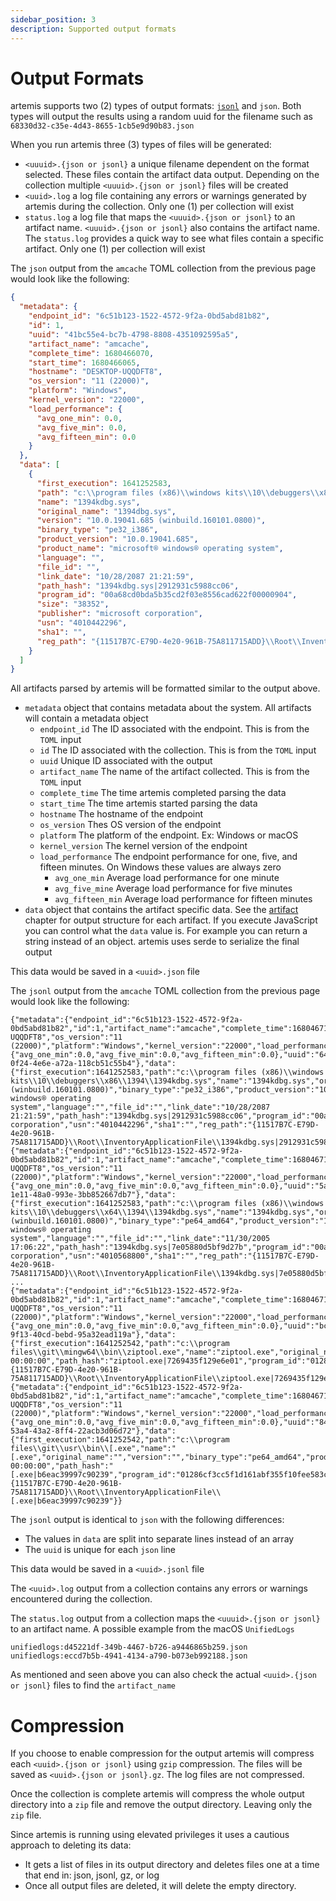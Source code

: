 ```yaml
---
sidebar_position: 3
description: Supported output formats
---
```


# Output Formats

artemis supports two (2) types of output formats:
[`jsonl`](https://jsonlines.org/) and `json`. Both types will output the results
using a random uuid for the filename such as
`68330d32-c35e-4d43-8655-1cb5e9d90b83.json`

When you run artemis three (3) types of files will be generated:

- `<uuuid>.{json or jsonl}` a unique filename dependent on the format selected.
  These files contain the artifact data output. Depending on the collection
  multiple `<uuuid>.{json or jsonl}` files will be created
- `<uuid>.log` a log file containing any errors or warnings generated by artemis
  during the collection. Only one (1) per collection will exist
- `status.log` a log file that maps the `<uuuid>.{json or jsonl}` to an artifact
  name. `<uuuid>.{json or jsonl}` also contains the artifact name. The
  `status.log` provides a quick way to see what files contain a specific
  artifact. Only one (1) per collection will exist

The `json` output from the `amcache` TOML collection from the previous page
would look like the following:

```json
{
  "metadata": {
    "endpoint_id": "6c51b123-1522-4572-9f2a-0bd5abd81b82",
    "id": 1,
    "uuid": "41bc55e4-bc7b-4798-8808-4351092595a5",
    "artifact_name": "amcache",
    "complete_time": 1680466070,
    "start_time": 1680466065,
    "hostname": "DESKTOP-UQQDFT8",
    "os_version": "11 (22000)",
    "platform": "Windows",
    "kernel_version": "22000",
    "load_performance": {
      "avg_one_min": 0.0,
      "avg_five_min": 0.0,
      "avg_fifteen_min": 0.0
    }
  },
  "data": [
    {
      "first_execution": 1641252583,
      "path": "c:\\program files (x86)\\windows kits\\10\\debuggers\\x86\\1394\\1394kdbg.sys",
      "name": "1394kdbg.sys",
      "original_name": "1394dbg.sys",
      "version": "10.0.19041.685 (winbuild.160101.0800)",
      "binary_type": "pe32_i386",
      "product_version": "10.0.19041.685",
      "product_name": "microsoft® windows® operating system",
      "language": "",
      "file_id": "",
      "link_date": "10/28/2087 21:21:59",
      "path_hash": "1394kdbg.sys|2912931c5988cc06",
      "program_id": "00a68cd0bda5b35cd2f03e8556cad622f00000904",
      "size": "38352",
      "publisher": "microsoft corporation",
      "usn": "4010442296",
      "sha1": "",
      "reg_path": "{11517B7C-E79D-4e20-961B-75A811715ADD}\\Root\\InventoryApplicationFile\\1394kdbg.sys|2912931c5988cc06"
    }
  ]
}
```

All artifacts parsed by artemis will be formatted similar to the output above.

- `metadata` object that contains metadata about the system. All artifacts will
  contain a metadata object
  - `endpoint_id` The ID associated with the endpoint. This is from the `TOML`
    input
  - `id` The ID associated with the collection. This is from the `TOML` input
  - `uuid` Unique ID associated with the output
  - `artifact_name` The name of the artifact collected. This is from the `TOML`
    input
  - `complete_time` The time artemis completed parsing the data
  - `start_time` The time artemis started parsing the data
  - `hostname` The hostname of the endpoint
  - `os_version` Thes OS version of the endpoint
  - `platform` The platform of the endpoint. Ex: Windows or macOS
  - `kernel_version` The kernel version of the endpoint
  - `load_performance` The endpoint performance for one, five, and fifteen
    minutes. On Windows these values are always zero
    - `avg_one_min` Average load performance for one minute
    - `avg_five_mine` Average load performance for five minutes
    - `avg_fifteen_min` Average load performance for fifteen minutes
- `data` object that contains the artifact specific data. See the
  [artifact](../../Artifacts/overview.md) chapter for output structure for each
  artifact. If you execute JavaScript you can control what the `data` value is.
  For example you can return a string instead of an object. artemis uses serde
  to serialize the final output

This data would be saved in a `<uuid>.json` file

The `jsonl` output from the `amcache` TOML collection from the previous page
would look like the following:

```jsonl
{"metadata":{"endpoint_id":"6c51b123-1522-4572-9f2a-0bd5abd81b82","id":1,"artifact_name":"amcache","complete_time":1680467122,"start_time":1680467120,"hostname":"DESKTOP-UQQDFT8","os_version":"11 (22000)","platform":"Windows","kernel_version":"22000","load_performance":{"avg_one_min":0.0,"avg_five_min":0.0,"avg_fifteen_min":0.0},"uuid":"64702816-0f24-4e6e-a72a-118cb51c55b4"},"data":{"first_execution":1641252583,"path":"c:\\program files (x86)\\windows kits\\10\\debuggers\\x86\\1394\\1394kdbg.sys","name":"1394kdbg.sys","original_name":"1394dbg.sys","version":"10.0.19041.685 (winbuild.160101.0800)","binary_type":"pe32_i386","product_version":"10.0.19041.685","product_name":"microsoft® windows® operating system","language":"","file_id":"","link_date":"10/28/2087 21:21:59","path_hash":"1394kdbg.sys|2912931c5988cc06","program_id":"00a68cd0bda5b35cd2f03e8556cad622f00000904","size":"38352","publisher":"microsoft corporation","usn":"4010442296","sha1":"","reg_path":"{11517B7C-E79D-4e20-961B-75A811715ADD}\\Root\\InventoryApplicationFile\\1394kdbg.sys|2912931c5988cc06"}}
{"metadata":{"endpoint_id":"6c51b123-1522-4572-9f2a-0bd5abd81b82","id":1,"artifact_name":"amcache","complete_time":1680467122,"start_time":1680467120,"hostname":"DESKTOP-UQQDFT8","os_version":"11 (22000)","platform":"Windows","kernel_version":"22000","load_performance":{"avg_one_min":0.0,"avg_five_min":0.0,"avg_fifteen_min":0.0},"uuid":"5afa02eb-1e11-48a0-993e-3bb852667db7"},"data":{"first_execution":1641252583,"path":"c:\\program files (x86)\\windows kits\\10\\debuggers\\x64\\1394\\1394kdbg.sys","name":"1394kdbg.sys","original_name":"1394dbg.sys","version":"10.0.19041.685 (winbuild.160101.0800)","binary_type":"pe64_amd64","product_version":"10.0.19041.685","product_name":"microsoft® windows® operating system","language":"","file_id":"","link_date":"11/30/2005 17:06:22","path_hash":"1394kdbg.sys|7e05880d5bf9d27b","program_id":"00a68cd0bda5b35cd2f03e8556cad622f00000904","size":"47568","publisher":"microsoft corporation","usn":"4010568800","sha1":"","reg_path":"{11517B7C-E79D-4e20-961B-75A811715ADD}\\Root\\InventoryApplicationFile\\1394kdbg.sys|7e05880d5bf9d27b"}}
...
{"metadata":{"endpoint_id":"6c51b123-1522-4572-9f2a-0bd5abd81b82","id":1,"artifact_name":"amcache","complete_time":1680467122,"start_time":1680467120,"hostname":"DESKTOP-UQQDFT8","os_version":"11 (22000)","platform":"Windows","kernel_version":"22000","load_performance":{"avg_one_min":0.0,"avg_five_min":0.0,"avg_fifteen_min":0.0},"uuid":"bce5fccc-9f13-40cd-bebd-95a32ead119a"},"data":{"first_execution":1641252542,"path":"c:\\program files\\git\\mingw64\\bin\\ziptool.exe","name":"ziptool.exe","original_name":"","version":"","binary_type":"pe64_amd64","product_version":"","product_name":"","language":"","file_id":"","link_date":"01/01/1970 00:00:00","path_hash":"ziptool.exe|7269435f129e6e01","program_id":"01286cf3cc5f1d161abf355f10fee583c0000ffff","size":"162258","publisher":"","usn":"3869400664","sha1":"","reg_path":"{11517B7C-E79D-4e20-961B-75A811715ADD}\\Root\\InventoryApplicationFile\\ziptool.exe|7269435f129e6e01"}}
{"metadata":{"endpoint_id":"6c51b123-1522-4572-9f2a-0bd5abd81b82","id":1,"artifact_name":"amcache","complete_time":1680467122,"start_time":1680467120,"hostname":"DESKTOP-UQQDFT8","os_version":"11 (22000)","platform":"Windows","kernel_version":"22000","load_performance":{"avg_one_min":0.0,"avg_five_min":0.0,"avg_fifteen_min":0.0},"uuid":"8437907f-53a4-43a2-8ff4-22acb3d06d72"},"data":{"first_execution":1641252542,"path":"c:\\program files\\git\\usr\\bin\\[.exe","name":"[.exe","original_name":"","version":"","binary_type":"pe64_amd64","product_version":"","product_name":"","language":"","file_id":"","link_date":"01/01/1970 00:00:00","path_hash":"[.exe|b6eac39997c90239","program_id":"01286cf3cc5f1d161abf355f10fee583c0000ffff","size":"68322","publisher":"","usn":"3870610520","sha1":"","reg_path":"{11517B7C-E79D-4e20-961B-75A811715ADD}\\Root\\InventoryApplicationFile\\[.exe|b6eac39997c90239"}}
```

The `jsonl` output is identical to `json` with the following differences:

- The values in `data` are split into separate lines instead of an array
- The `uuid` is unique for each `json` line

This data would be saved in a `<uuid>.jsonl` file

The `<uuid>.log` output from a collection contains any errors or warnings
encountered during the collection.

The `status.log` output from a collection maps the `<uuuid>.{json or jsonl}` to
an artifact name. A possible example from the macOS `UnifiedLogs`

```
unifiedlogs:d45221df-349b-4467-b726-a9446865b259.json
unifiedlogs:eccd7b5b-4941-4134-a790-b073eb992188.json
```

As mentioned and seen above you can also check the actual
`<uuid>.{json or jsonl}` files to find the `artifact_name`

# Compression

If you choose to enable compression for the output artemis will compress each
`<uuid>.{json or jsonl}` using `gzip` compression. The files will be saved as
`<uuid>.{json or jsonl}.gz`. The log files are not compressed.

Once the collection is complete artemis will compress the whole output directory
into a `zip` file and remove the output directory. Leaving only the `zip` file.

Since artemis is running using elevated privileges it uses a cautious approach
to deleting its data:

- It gets a list of files in its output directory and deletes files one at a
  time that end in: json, jsonl, gz, or log
- Once all output files are deleted, it will delete the empty directory.
